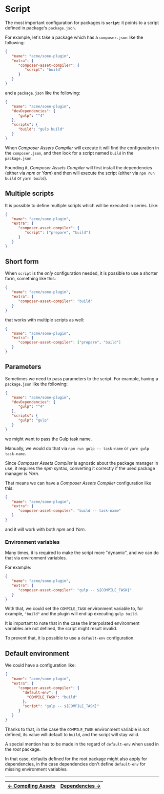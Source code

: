 # Script

The most important configuration for packages is **`script`**: it points to a script defined in package's `package.json`.

For example, let's take a package which has a `composer.json` like the following:

```json
{
   "name": "acme/some-plugin",
   "extra": {
      "composer-asset-compiler": {
         "script": "build"
      }
   }
}
```

and a `package.json` like the following:

```json
{
   "name": "acme/some-plugin",
   "devDependencies": {
      "gulp": "^4"
   },
   "scripts": {
      "build": "gulp build"
   }
}
```

When _Composer Assets Compiler_ will execute it will find the configuration in the `composer.json`, and then look for a script named `build` in the `package.json`.

Founding it, _Composer Assets Compiler_  will first install the dependencies (either via _npm_ or _Yarn_) and then will execute the script (either via `npm run build` or `yarn build`).



## Multiple scripts

It is possible to define multiple scripts which will be executed in series. Like:

```json
{
   "name": "acme/some-plugin",
   "extra": {
      "composer-asset-compiler": {
         "script": ["prepare", "build"]
      }
   }
}
```



## Short form

When `script` is the _only_ configuration needed, it is possible to use a shorter form, something like this:

```json
{
   "name": "acme/some-plugin",
   "extra": {
      "composer-asset-compiler": "build"
   }
}
```

that works with multiple scripts as well:

```json
{
   "name": "acme/some-plugin",
   "extra": {
      "composer-asset-compiler": ["prepare", "build"]
   }
}
```



## Parameters

Sometimes we need to pass parameters to the script. For example, having a `package.json` like the following:

```json
{
   "name": "acme/some-plugin",
   "devDependencies": {
      "gulp": "^4"
   },
   "scripts": {
      "gulp": "gulp"
   }
}
```

we might want to pass the Gulp task name.

Manually, we would do that via `npm run gulp -- task-name` or `yarn gulp task-name`.

Since _Composer Assets Compiler_ is agnostic about the package manager in use, it requires the _npm_ syntax, converting it correctly if the used package manager is _Yarn_.

That means we can have a _Composer Assets Compiler_ configuration like this:

```json
{
   "name": "acme/some-plugin",
   "extra": {
      "composer-asset-compiler": "build -- task-name"
   }
}
```

and it will work with both _npm_ and _Yarn_.



### Environment variables

Many times, it is required to make the script more "dynamic", and we can do that via environment variables.

For example:

```json
{
   "name": "acme/some-plugin",
   "extra": {
      "composer-asset-compiler": "gulp -- ${COMPILE_TASK}"
   }
}
```

With that, we could set the `COMPILE_TASK` environment variable to, for example, `"build"` and the plugin will end up executing `gulp build`.

It is important to note that in the case the interpolated environment variables are not defined, the script might result invalid.

To prevent that, it is possible to use a `default-env` configuration.



## Default environment

We could have a configuration like:

```json
{
   "name": "acme/some-plugin",
   "extra": {
      "composer-asset-compiler": {
        "default-env": {
          "COMPILE_TASK": "build"
        },
        "script": "gulp -- ${COMPILE_TASK}"
      }
   }
}
```

Thanks to that, in the case the `COMPILE_TASK` environment variable is not defined, its value will default to `build`, and the script will stay valid.

A special mention has to be made in the regard of `default-env` when used in the *root* package.

In that case, defaults defined for the root package might also apply for dependencies, in the case dependencies don't define `default-env` for missing environment variables.



------

| [← Compiling Assets](./002-Compiling_Assets.md) | [Dependencies →](./004-Dependencies.md) |
|:------------------------------------------------|----------------------------------------:|